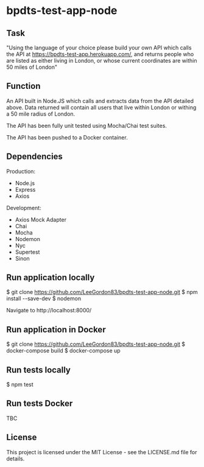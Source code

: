 # bpdts-test-app-node
## Task
"Using the language of your choice please build your own API which calls the API at https://bpdts-test-app.herokuapp.com/, and returns people who are listed as either living in London, or whose current coordinates are within 50 miles of London"

## Function
An API built in Node.JS which calls and extracts data from the API detailed above. Data returned will contain all users that live within London or withing a 50 mile radius of London.

The API has been fully unit tested using Mocha/Chai test suites.

The API has been pushed to a Docker container.

## Dependencies
Production:
- Node.js
- Express
- Axios

Development:
- Axios Mock Adapter
- Chai
- Mocha
- Nodemon
- Nyc
- Supertest
- Sinon

## Run application locally
$ git clone https://github.com/LeeGordon83/bpdts-test-app-node.git
$ npm install --save-dev
$ nodemon

Navigate to http://localhost:8000/

## Run application in Docker

$ git clone https://github.com/LeeGordon83/bpdts-test-app-node.git
$ docker-compose build
$ docker-compose up

## Run tests locally
$ npm test

## Run tests Docker
TBC

## License
This project is licensed under the MIT License - see the LICENSE.md file for details.
